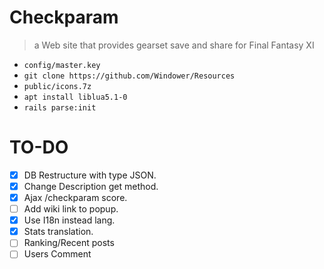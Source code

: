 # Checkparam
> a Web site that provides gearset save and share for <span>Final Fantasy XI

- `config/master.key`
- `git clone https://github.com/Windower/Resources`
- `public/icons.7z`
- `apt install liblua5.1-0`
- `rails parse:init`

# TO-DO

- [x] DB Restructure with type JSON.
- [x] Change Description get method.
- [x] Ajax /checkparam score.
- [ ] Add wiki link to popup.
- [x] Use I18n instead lang.
- [x] Stats translation.
- [ ] Ranking/Recent posts
- [ ] Users Comment